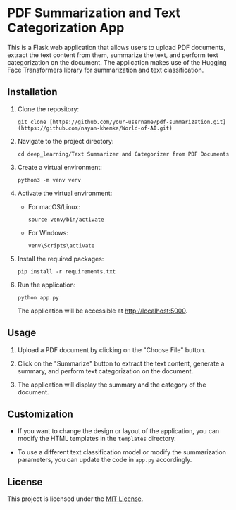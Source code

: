 
# PDF Summarization and Text Categorization App

This is a Flask web application that allows users to upload PDF documents, extract the text content from them, summarize the text, and perform text categorization on the document. The application makes use of the Hugging Face Transformers library for summarization and text classification.

## Installation

1. Clone the repository:

   ```shell
   git clone [https://github.com/your-username/pdf-summarization.git](https://github.com/nayan-khemka/World-of-AI.git)
   ```

2. Navigate to the project directory:

   ```shell
   cd deep_learning/Text Summarizer and Categorizer from PDF Documents
   ```

3. Create a virtual environment:

   ```shell
   python3 -m venv venv
   ```

4. Activate the virtual environment:

   - For macOS/Linux:

     ```shell
     source venv/bin/activate
     ```

   - For Windows:

     ```shell
     venv\Scripts\activate
     ```

5. Install the required packages:

   ```shell
   pip install -r requirements.txt
   ```

6. Run the application:

   ```shell
   python app.py
   ```

   The application will be accessible at [http://localhost:5000](http://localhost:5000).

## Usage

1. Upload a PDF document by clicking on the "Choose File" button.

2. Click on the "Summarize" button to extract the text content, generate a summary, and perform text categorization on the document.

3. The application will display the summary and the category of the document.

## Customization

- If you want to change the design or layout of the application, you can modify the HTML templates in the `templates` directory.

- To use a different text classification model or modify the summarization parameters, you can update the code in `app.py` accordingly.

## License

This project is licensed under the [MIT License](LICENSE).
